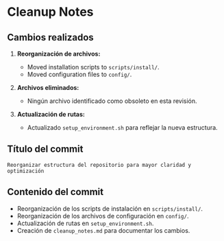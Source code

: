# Cleanup Notes

## Cambios realizados
1. **Reorganización de archivos:**
   - Moved installation scripts to `scripts/install/`.
   - Moved configuration files to `config/`.

2. **Archivos eliminados:**
   - Ningún archivo identificado como obsoleto en esta revisión.

3. **Actualización de rutas:**
   - Actualizado `setup_environment.sh` para reflejar la nueva estructura.

## Título del commit
`Reorganizar estructura del repositorio para mayor claridad y optimización`

## Contenido del commit
- Reorganización de los scripts de instalación en `scripts/install/`.
- Reorganización de los archivos de configuración en `config/`.
- Actualización de rutas en `setup_environment.sh`.
- Creación de `cleanup_notes.md` para documentar los cambios.
